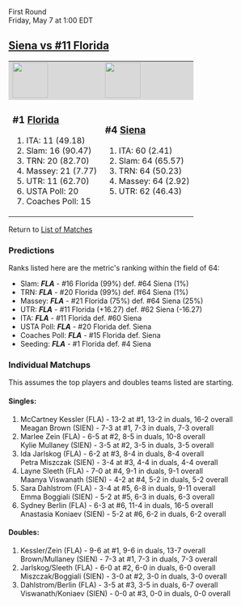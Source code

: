 First Round  
Friday, May 7 at 1:00 EDT
## [Siena vs #11 Florida](https://www.ncaa.com/game/5833667) 

<table>  
<tr style="background-color: #d9d9d9 !important"><td><a href="../index.md"><a href="../index.md"><img src="https://www.ncaa.com/sites/default/files/images/logos/schools/f/florida.70.png" width="70" height="70" /></a></a></td><td><a href="../index.md"><a href="../index.md"><img src="https://www.ncaa.com/sites/default/files/images/logos/schools/s/siena.70.png" width="70" height="70" /></a></a></td></tr>
<tr><td>  

<h3>#1 <a href="../index.md">Florida</a></h3>  

<ol>  
<li>ITA: 11 (49.18)</li>  
<li>Slam: 16 (90.47)</li>  
<li>TRN: 20 (82.70)</li>  
<li>Massey: 21 (7.77)</li>  
<li>UTR: 11 (62.70)</li>  
<li>USTA Poll: 20</li>  
<li>Coaches Poll: 15</li>  
</ol>  

</td><td>  

<h3>#4 <a href="../index.md">Siena</a></h3>  

<ol>  
<li>ITA: 60 (2.41)</li>  
<li>Slam: 64 (65.57)</li>  
<li>TRN: 64 (50.23)</li>  
<li>Massey: 64 (2.92)</li>  
<li>UTR: 62 (46.43)</li>  
</ol>  

</td></tr></table>  

Return to [List of Matches](../index.md)  

### Predictions  

Ranks listed here are the metric's ranking within the field of 64:  
- Slam: ***FLA*** - #16 Florida (99%) def. #64 Siena (1%)  
- TRN: ***FLA*** - #20 Florida (99%) def. #64 Siena (1%)  
- Massey: ***FLA*** - #21 Florida (75%) def. #64 Siena (25%)  
- UTR: ***FLA*** - #11 Florida (+16.27) def. #62 Siena (-16.27)  
- ITA: ***FLA*** - #11 Florida def. #60 Siena  
- USTA Poll: ***FLA*** - #20 Florida def. Siena  
- Coaches Poll: ***FLA*** - #15 Florida def. Siena  
- Seeding: ***FLA*** - #1 Florida def. #4 Siena  

### Individual Matchups  

This assumes the top players and doubles teams listed are starting.  

#### Singles:  
1. McCartney Kessler (FLA) - 13-2 at #1, 13-2 in duals, 16-2 overall  
   Meagan Brown (SIEN) - 7-3 at #1, 7-3 in duals, 7-3 overall
2. Marlee Zein (FLA) - 6-5 at #2, 8-5 in duals, 10-8 overall  
   Kylie Mullaney (SIEN) - 3-5 at #2, 3-5 in duals, 3-5 overall
3. Ida Jarlskog (FLA) - 6-2 at #3, 8-4 in duals, 8-4 overall  
   Petra Miszczak (SIEN) - 3-4 at #3, 4-4 in duals, 4-4 overall
4. Layne Sleeth (FLA) - 7-0 at #4, 9-1 in duals, 9-1 overall  
   Maanya Viswanath (SIEN) - 4-2 at #4, 5-2 in duals, 5-2 overall
5. Sara Dahlstrom (FLA) - 3-4 at #5, 6-8 in duals, 9-11 overall  
   Emma Boggiali (SIEN) - 5-2 at #5, 6-3 in duals, 6-3 overall
6. Sydney Berlin (FLA) - 6-3 at #6, 11-4 in duals, 16-5 overall  
   Anastasia Koniaev (SIEN) - 5-2 at #6, 6-2 in duals, 6-2 overall

#### Doubles:  
1. Kessler/Zein (FLA) - 9-6 at #1, 9-6 in duals, 13-7 overall  
   Brown/Mullaney (SIEN) - 7-3 at #1, 7-3 in duals, 7-3 overall
2. Jarlskog/Sleeth (FLA) - 6-0 at #2, 6-0 in duals, 6-0 overall  
   Miszczak/Boggiali (SIEN) - 3-0 at #2, 3-0 in duals, 3-0 overall
3. Dahlstrom/Berlin (FLA) - 3-5 at #3, 3-5 in duals, 6-7 overall  
   Viswanath/Koniaev (SIEN) - 0-0 at #3, 0-0 in duals, 0-0 overall